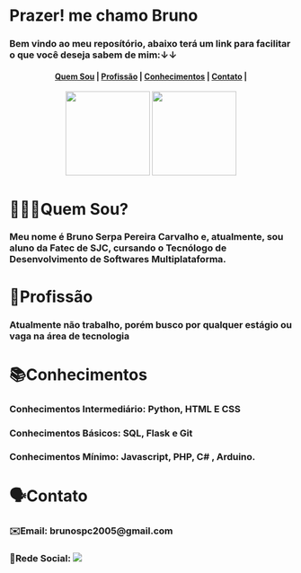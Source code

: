 
# Prazer! me chamo Bruno

<h3> Bem vindo ao meu reposítório, abaixo terá um link para facilitar o que você deseja sabem de mim:↓↓</h3>

<h4 align="Center">
    <a href="#quemSou">Quem Sou</a> |
    <a href="#profissao">Profissão</a> |
    <a href="#conhecimentos">Conhecimentos</a> |
    <a href="#contato">Contato</a> |
</h4>

<div align="Center">
    <img height="150em" src="https://github-readme-stats.vercel.app/api?username=BrunoSerpa&show_icons=true&locale=pt-br&title_color=E6FFF5&text_color=07261A&icon_color=7DD936&border_color=2DFFB3&bg_color=grad,1EA674,7EFAAD&include_all_commits=true&hide=prs,contribs,issues&count_private=true"/>
    <img height="150em" src="https://github-readme-stats.vercel.app/api/top-langs/?username=BrunoSerpa&layout=compact&langs_count=7&locale=pt-br&title_color=07261A&text_color=07261A&border_color=2DFFB3&bg_color=grad,7EFAAD,F1FFF1"/>
</div>

<span id="quemSou">

# 🙋🏽‍♂️Quem Sou?

<h3>Meu nome é Bruno Serpa Pereira Carvalho e, atualmente, sou aluno da Fatec de SJC, cursando o Tecnólogo de Desenvolvimento de Softwares Multiplataforma.</h3>

<span id="profissao">

# 💼Profissão

<h3>Atualmente não trabalho, porém busco por qualquer estágio ou vaga na área de tecnologia</h3>

<span id="conhecimentos">

# 📚Conhecimentos

<h3>Conhecimentos Intermediário:
    Python, HTML E CSS</h3>
<h3>Conhecimentos Básicos:
    SQL, Flask e Git
</h3>

<h3>Conhecimentos Mínimo:
    Javascript, PHP, C# , Arduino.
</h3>

<span id="contato">

# 🗣️Contato
<h3>✉️Email: brunospc2005@gmail.com </h2>
<h3>👤Rede Social:
    <a href="https://www.linkedin.com/in/BrunoSerpa" target="_blank"><img src="https://img.shields.io/badge/-LinkedIn-%230077B5?style=for-the-badge&logo=linkedin&logoColor=white" target="_blank"></a>
</h3>
